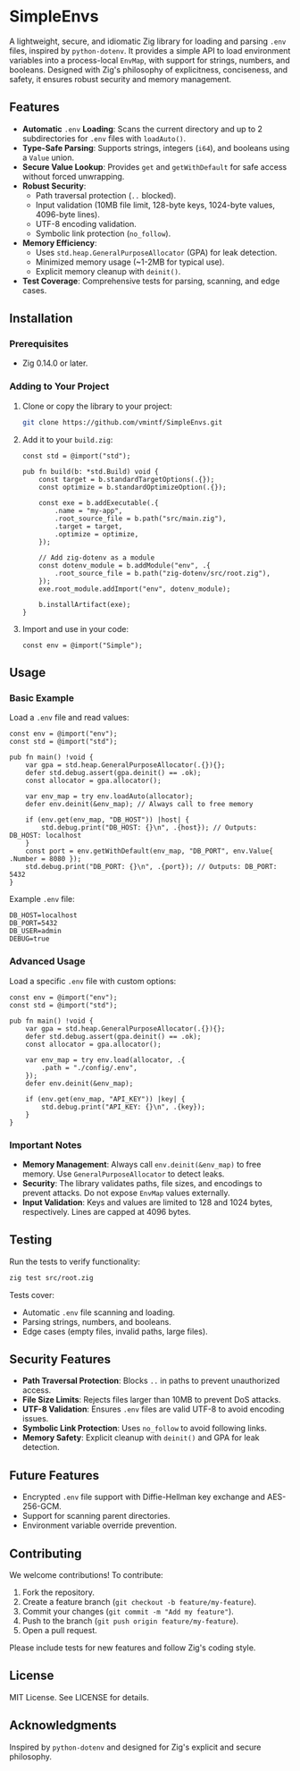 # SimpleEnvs

A lightweight, secure, and idiomatic Zig library for loading and parsing `.env` files, inspired by `python-dotenv`. It provides a simple API to load environment variables into a process-local `EnvMap`, with support for strings, numbers, and booleans. Designed with Zig's philosophy of explicitness, conciseness, and safety, it ensures robust security and memory management.

## Features

- **Automatic** `.env` **Loading**: Scans the current directory and up to 2 subdirectories for `.env` files with `loadAuto()`.
- **Type-Safe Parsing**: Supports strings, integers (`i64`), and booleans using a `Value` union.
- **Secure Value Lookup**: Provides `get` and `getWithDefault` for safe access without forced unwrapping.
- **Robust Security**:
  - Path traversal protection (`..` blocked).
  - Input validation (10MB file limit, 128-byte keys, 1024-byte values, 4096-byte lines).
  - UTF-8 encoding validation.
  - Symbolic link protection (`no_follow`).
- **Memory Efficiency**:
  - Uses `std.heap.GeneralPurposeAllocator` (GPA) for leak detection.
  - Minimized memory usage (\~1-2MB for typical use).
  - Explicit memory cleanup with `deinit()`.
- **Test Coverage**: Comprehensive tests for parsing, scanning, and edge cases.

## Installation

### Prerequisites

- Zig 0.14.0 or later.

### Adding to Your Project

1. Clone or copy the library to your project:

   ```bash
   git clone https://github.com/vmintf/SimpleEnvs.git
   ```

2. Add it to your `build.zig`:

   ```zig
   const std = @import("std");
   
   pub fn build(b: *std.Build) void {
       const target = b.standardTargetOptions(.{});
       const optimize = b.standardOptimizeOption(.{});
   
       const exe = b.addExecutable(.{
           .name = "my-app",
           .root_source_file = b.path("src/main.zig"),
           .target = target,
           .optimize = optimize,
       });
   
       // Add zig-dotenv as a module
       const dotenv_module = b.addModule("env", .{
           .root_source_file = b.path("zig-dotenv/src/root.zig"),
       });
       exe.root_module.addImport("env", dotenv_module);
   
       b.installArtifact(exe);
   }
   ```

3. Import and use in your code:

   ```zig
   const env = @import("Simple");
   ```

## Usage

### Basic Example

Load a `.env` file and read values:

```zig
const env = @import("env");
const std = @import("std");

pub fn main() !void {
    var gpa = std.heap.GeneralPurposeAllocator(.{}){};
    defer std.debug.assert(gpa.deinit() == .ok);
    const allocator = gpa.allocator();

    var env_map = try env.loadAuto(allocator);
    defer env.deinit(&env_map); // Always call to free memory

    if (env.get(env_map, "DB_HOST")) |host| {
        std.debug.print("DB_HOST: {}\n", .{host}); // Outputs: DB_HOST: localhost
    }
    const port = env.getWithDefault(env_map, "DB_PORT", env.Value{ .Number = 8080 });
    std.debug.print("DB_PORT: {}\n", .{port}); // Outputs: DB_PORT: 5432
}
```

Example `.env` file:

```
DB_HOST=localhost
DB_PORT=5432
DB_USER=admin
DEBUG=true
```

### Advanced Usage

Load a specific `.env` file with custom options:

```zig
const env = @import("env");
const std = @import("std");

pub fn main() !void {
    var gpa = std.heap.GeneralPurposeAllocator(.{}){};
    defer std.debug.assert(gpa.deinit() == .ok);
    const allocator = gpa.allocator();

    var env_map = try env.load(allocator, .{
        .path = "./config/.env",
    });
    defer env.deinit(&env_map);

    if (env.get(env_map, "API_KEY")) |key| {
        std.debug.print("API_KEY: {}\n", .{key});
    }
}
```

### Important Notes

- **Memory Management**: Always call `env.deinit(&env_map)` to free memory. Use `GeneralPurposeAllocator` to detect leaks.
- **Security**: The library validates paths, file sizes, and encodings to prevent attacks. Do not expose `EnvMap` values externally.
- **Input Validation**: Keys and values are limited to 128 and 1024 bytes, respectively. Lines are capped at 4096 bytes.

## Testing

Run the tests to verify functionality:

```bash
zig test src/root.zig
```

Tests cover:

- Automatic `.env` file scanning and loading.
- Parsing strings, numbers, and booleans.
- Edge cases (empty files, invalid paths, large files).

## Security Features

- **Path Traversal Protection**: Blocks `..` in paths to prevent unauthorized access.
- **File Size Limits**: Rejects files larger than 10MB to prevent DoS attacks.
- **UTF-8 Validation**: Ensures `.env` files are valid UTF-8 to avoid encoding issues.
- **Symbolic Link Protection**: Uses `no_follow` to avoid following links.
- **Memory Safety**: Explicit cleanup with `deinit()` and GPA for leak detection.

## Future Features

- Encrypted `.env` file support with Diffie-Hellman key exchange and AES-256-GCM.
- Support for scanning parent directories.
- Environment variable override prevention.

## Contributing

We welcome contributions! To contribute:

1. Fork the repository.
2. Create a feature branch (`git checkout -b feature/my-feature`).
3. Commit your changes (`git commit -m "Add my feature"`).
4. Push to the branch (`git push origin feature/my-feature`).
5. Open a pull request.

Please include tests for new features and follow Zig's coding style.

## License

MIT License. See LICENSE for details.

## Acknowledgments

Inspired by `python-dotenv` and designed for Zig's explicit and secure philosophy.
